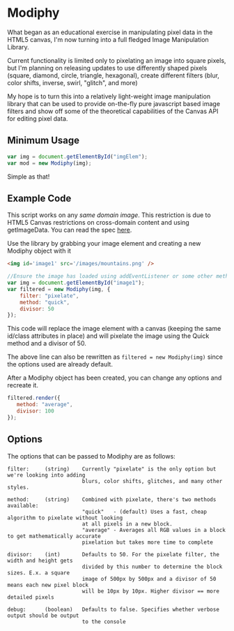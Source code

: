 # Modiphy
What began as an educational exercise in manipulating pixel data in the HTML5 canvas, I'm now turning into a full fledged Image Manipulation Library.

Current functionality is limited only to pixelating an image into square pixels, but I'm planning on releasing updates to use differently shaped pixels (square, diamond, circle, triangle, hexagonal), create different filters (blur, color shifts, inverse, swirl, "glitch", and more)

My hope is to turn this into a relatively light-weight image manipulation library that can be used to provide on-the-fly pure javascript based image filters and show off some of the theoretical capabilities of the Canvas API for editing pixel data.

## Minimum Usage
``` js
var img = document.getElementById("imgElem");
var mod = new Modiphy(img);
```
Simple as that!
 
## Example Code
This script works on any _same domain image_. This restriction is due to HTML5 Canvas restrictions on cross-domain content and using getImageData. You can read the spec [here](http://dev.w3.org/html5/spec/the-canvas-element.html#security-with-canvas-elements).

Use the library by grabbing your image element and creating a new Modiphy object with it
``` html
<img id='image1' src='/images/mountains.png' />
```
``` js
//Ensure the image has loaded using addEventListener or some other method before attempting to Modiphy it
var img = document.getElementById("image1");
var filtered = new Modiphy(img, {
    filter: "pixelate",
    method: "quick",
    divisor: 50
});
```
This code will replace the image element with a canvas (keeping the same id/class attributes in place) and will pixelate the image using the Quick method and a divisor of 50. 

The above line can also be rewritten as ` filtered = new Modiphy(img) ` since the options used are already default. 

After a Modiphy object has been created, you can change any options and recreate it.
``` js
filtered.render({
   method: "average",
   divisor: 100
});
```

## Options
The options that can be passed to Modiphy are as follows:
``` 
filter:     (string)    Currently "pixelate" is the only option but we're looking into adding 
                        blurs, color shifts, glitches, and many other styles.
        
method:     (string)    Combined with pixelate, there's two methods available:
                        "quick"   - (default) Uses a fast, cheap algorithm to pixelate without looking 
                        at all pixels in a new block.
                        "average" - Averages all RGB values in a block to get mathematically accurate
                        pixelation but takes more time to complete
                    
divisor:    (int)       Defaults to 50. For the pixelate filter, the width and height gets
                        divided by this number to determine the block sizes. E.x. a square
                        image of 500px by 500px and a divisor of 50 means each new pixel block
                        will be 10px by 10px. Higher divisor == more detailed pixels
            
debug:      (boolean)   Defaults to false. Specifies whether verbose output should be output
                        to the console
```
